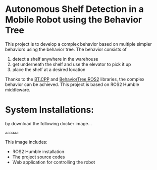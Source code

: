 # Autonomous Shelf Detection in a Mobile Robot using the Behavior Tree

This project is to develop a complex behavior based on multiple simpler behaviors using the behavior tree.
The behavior consists of 

1. detect a shelf anywhere in the warehouse
2. get underneath the shelf and use the elevator to pick it up
3. place the shelf at a desired location

Thanks to the [BT.CPP](https://github.com/BehaviorTree/BehaviorTree.CPP/tree/master) and [BehaviorTree.ROS2](https://github.com/BehaviorTree/BehaviorTree.ROS2) libraries, the complex behavior can be achieved.
This project is based on ROS2 Humble middleware.

# System Installations:

by download the following docker image...

```aaaaaa```

This image includes: 

- ROS2 Humble installation
- The project source codes
- Web application for controlling the robot

